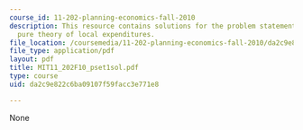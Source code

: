 ```yaml
---
course_id: 11-202-planning-economics-fall-2010
description: This resource contains solutions for the problem statements related to
  pure theory of local expenditures.
file_location: /coursemedia/11-202-planning-economics-fall-2010/da2c9e822c6ba09107f59facc3e771e8_MIT11_202F10_pset1sol.pdf
file_type: application/pdf
layout: pdf
title: MIT11_202F10_pset1sol.pdf
type: course
uid: da2c9e822c6ba09107f59facc3e771e8

---
```

None